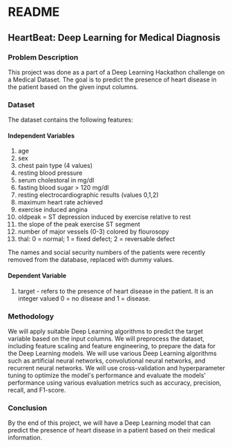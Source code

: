 # README

## HeartBeat: Deep Learning for Medical Diagnosis

### Problem Description

This project was done as a part of a Deep Learning Hackathon challenge on a Medical Dataset. The goal is to predict the presence of heart disease in the patient based on the given input columns.

### Dataset

The dataset contains the following features:

#### Independent Variables

1. age
2. sex
3. chest pain type (4 values)
4. resting blood pressure
5. serum cholestoral in mg/dl
6. fasting blood sugar > 120 mg/dl
7. resting electrocardiographic results (values 0,1,2)
8. maximum heart rate achieved
9. exercise induced angina
10. oldpeak = ST depression induced by exercise relative to rest
11. the slope of the peak exercise ST segment
12. number of major vessels (0-3) colored by flourosopy
13. thal: 0 = normal; 1 = fixed defect; 2 = reversable defect

The names and social security numbers of the patients were recently removed from the database, replaced with dummy values.

#### Dependent Variable

1. target - refers to the presence of heart disease in the patient. It is an integer valued 0 = no disease and 1 = disease.

### Methodology

We will apply suitable Deep Learning algorithms to predict the target variable based on the input columns. We will preprocess the dataset, including feature scaling and feature engineering, to prepare the data for the Deep Learning models. We will use various Deep Learning algorithms such as artificial neural networks, convolutional neural networks, and recurrent neural networks. We will use cross-validation and hyperparameter tuning to optimize the model's performance and evaluate the models' performance using various evaluation metrics such as accuracy, precision, recall, and F1-score.

### Conclusion

By the end of this project, we will have a Deep Learning model that can predict the presence of heart disease in a patient based on their medical information.
